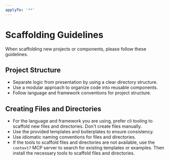 ```yaml
---
applyTo: '**'
---
```


# Scaffolding Guidelines

When scaffolding new projects or components, please follow these guidelines.

## Project Structure

- Separate logic from presentation by using a clear directory structure.
- Use a modular approach to organize code into reusable components.
- Follow language and framework conventions for project structure.

## Creating Files and Directories

- For the language and framework you are using, prefer cli tooling to scaffold new files and directories. Don't create files manually.
- Use the provided templates and boilerplates to ensure consistency.
- Use idiomatic naming conventions for files and directories.
- If the tools to scaffold files and directories are not available, use the `context7` MCP server to search for existing templates or examples. Then install the necessary tools to scaffold files and directories.
